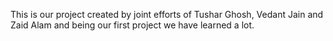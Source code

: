 This is our project created by joint efforts of Tushar Ghosh, Vedant Jain and Zaid Alam and being our first project we have learned a lot.
